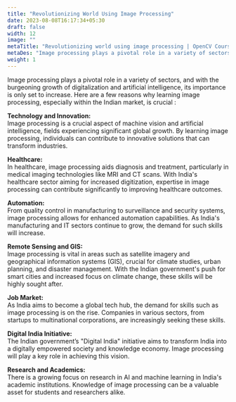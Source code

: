 ```yaml
---
title: "Revolutionizing World Using Image Processing"
date: 2023-08-08T16:17:34+05:30
draft: false
width: 12
image: ""
metaTitle: "Revolutionizing world using image processing | OpenCV Courses"
metaDes: "Image processing plays a pivotal role in a variety of sectors, and with the burgeoning growth of digitalization and artificial intelligence, its importance is only set to increase."
weight: 1
---
```


Image processing plays a pivotal role in a variety of sectors, and with the burgeoning growth of digitalization and artificial intelligence, its importance is only set to increase. Here are a few reasons why learning image processing, especially within the Indian market, is crucial<!--more--> :

**Technology and Innovation:**  
Image processing is a crucial aspect of machine vision and artificial intelligence, fields experiencing significant global growth. By learning image processing, individuals can contribute to innovative solutions that can transform industries.

**Healthcare:**  
In healthcare, image processing aids diagnosis and treatment, particularly in medical imaging technologies like MRI and CT scans. With India's healthcare sector aiming for increased digitization, expertise in image processing can contribute significantly to improving healthcare outcomes.

**Automation:**  
From quality control in manufacturing to surveillance and security systems, image processing allows for enhanced automation capabilities. As India's manufacturing and IT sectors continue to grow, the demand for such skills will increase.

**Remote Sensing and GIS:**  
Image processing is vital in areas such as satellite imagery and geographical information systems (GIS), crucial for climate studies, urban planning, and disaster management. With the Indian government's push for smart cities and increased focus on climate change, these skills will be highly sought after.

**Job Market:**  
As India aims to become a global tech hub, the demand for skills such as image processing is on the rise. Companies in various sectors, from startups to multinational corporations, are increasingly seeking these skills.

**Digital India Initiative:**  
The Indian government’s "Digital India" initiative aims to transform India into a digitally empowered society and knowledge economy. Image processing will play a key role in achieving this vision.

**Research and Academics:**  
There is a growing focus on research in AI and machine learning in India's academic institutions. Knowledge of image processing can be a valuable asset for students and researchers alike.
